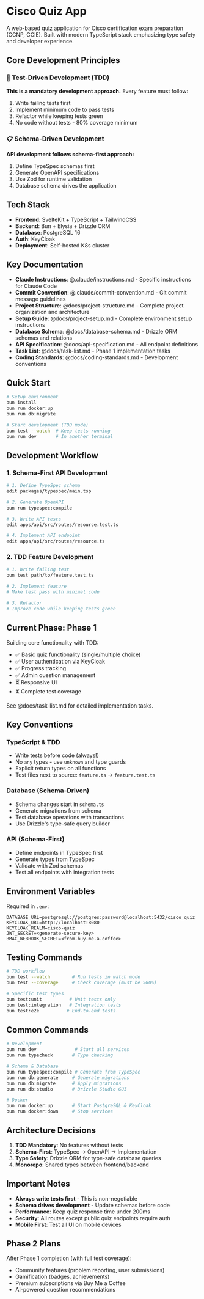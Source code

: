 # Cisco Quiz App

A web-based quiz application for Cisco certification exam preparation (CCNP, CCIE). Built with modern TypeScript stack emphasizing type safety and developer experience.

## Core Development Principles

### 🧪 Test-Driven Development (TDD)
**This is a mandatory development approach.** Every feature must follow:
1. Write failing tests first
2. Implement minimum code to pass tests
3. Refactor while keeping tests green
4. No code without tests - 80% coverage minimum

### 📋 Schema-Driven Development
**API development follows schema-first approach:**
1. Define TypeSpec schemas first
2. Generate OpenAPI specifications
3. Use Zod for runtime validation
4. Database schema drives the application

## Tech Stack

- **Frontend**: SvelteKit + TypeScript + TailwindCSS
- **Backend**: Bun + Elysia + Drizzle ORM
- **Database**: PostgreSQL 16
- **Auth**: KeyCloak
- **Deployment**: Self-hosted K8s cluster

## Key Documentation

- **Claude Instructions**: @.claude/instructions.md - Specific instructions for Claude Code
- **Commit Convention**: @.claude/commit-convention.md - Git commit message guidelines
- **Project Structure**: @docs/project-structure.md - Complete project organization and architecture
- **Setup Guide**: @docs/project-setup.md - Complete environment setup instructions
- **Database Schema**: @docs/database-schema.md - Drizzle ORM schemas and relations
- **API Specification**: @docs/api-specification.md - All endpoint definitions
- **Task List**: @docs/task-list.md - Phase 1 implementation tasks
- **Coding Standards**: @docs/coding-standards.md - Development conventions

## Quick Start

```bash
# Setup environment
bun install
bun run docker:up
bun run db:migrate

# Start development (TDD mode)
bun test --watch  # Keep tests running
bun run dev       # In another terminal
```

## Development Workflow

### 1. Schema-First API Development
```bash
# 1. Define TypeSpec schema
edit packages/typespec/main.tsp

# 2. Generate OpenAPI
bun run typespec:compile

# 3. Write API tests
edit apps/api/src/routes/resource.test.ts

# 4. Implement API endpoint
edit apps/api/src/routes/resource.ts
```

### 2. TDD Feature Development
```bash
# 1. Write failing test
bun test path/to/feature.test.ts

# 2. Implement feature
# Make test pass with minimal code

# 3. Refactor
# Improve code while keeping tests green
```

## Current Phase: Phase 1

Building core functionality with TDD:
- ✅ Basic quiz functionality (single/multiple choice)
- ✅ User authentication via KeyCloak
- ✅ Progress tracking
- ✅ Admin question management
- ⏳ Responsive UI
- ⏳ Complete test coverage

See @docs/task-list.md for detailed implementation tasks.

## Key Conventions

### TypeScript & TDD
- Write tests before code (always!)
- No `any` types - use `unknown` and type guards
- Explicit return types on all functions
- Test files next to source: `feature.ts` → `feature.test.ts`

### Database (Schema-Driven)
- Schema changes start in `schema.ts`
- Generate migrations from schema
- Test database operations with transactions
- Use Drizzle's type-safe query builder

### API (Schema-First)
- Define endpoints in TypeSpec first
- Generate types from TypeSpec
- Validate with Zod schemas
- Test all endpoints with integration tests

## Environment Variables

Required in `.env`:
```env
DATABASE_URL=postgresql://postgres:password@localhost:5432/cisco_quiz
KEYCLOAK_URL=http://localhost:8080
KEYCLOAK_REALM=cisco-quiz
JWT_SECRET=<generate-secure-key>
BMAC_WEBHOOK_SECRET=<from-buy-me-a-coffee>
```

## Testing Commands

```bash
# TDD workflow
bun test --watch        # Run tests in watch mode
bun test --coverage     # Check coverage (must be >80%)

# Specific test types
bun test:unit          # Unit tests only
bun test:integration   # Integration tests
bun test:e2e          # End-to-end tests
```

## Common Commands

```bash
# Development
bun run dev              # Start all services
bun run typecheck       # Type checking

# Schema & Database
bun run typespec:compile # Generate from TypeSpec
bun run db:generate     # Generate migrations
bun run db:migrate      # Apply migrations
bun run db:studio       # Drizzle Studio GUI

# Docker
bun run docker:up       # Start PostgreSQL & KeyCloak
bun run docker:down     # Stop services
```

## Architecture Decisions

1. **TDD Mandatory**: No features without tests
2. **Schema-First**: TypeSpec → OpenAPI → Implementation
3. **Type Safety**: Drizzle ORM for type-safe database queries
4. **Monorepo**: Shared types between frontend/backend

## Important Notes

- **Always write tests first** - This is non-negotiable
- **Schema drives development** - Update schemas before code
- **Performance**: Keep quiz response time under 200ms
- **Security**: All routes except public quiz endpoints require auth
- **Mobile First**: Test all UI on mobile devices

## Phase 2 Plans

After Phase 1 completion (with full test coverage):
- Community features (problem reporting, user submissions)
- Gamification (badges, achievements)
- Premium subscriptions via Buy Me a Coffee
- AI-powered question recommendations